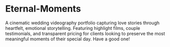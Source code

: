 # Eternal-Moments
A cinematic wedding videography portfolio capturing love stories through heartfelt, emotional storytelling. Featuring highlight films, couple testimonials, and transparent pricing for clients looking to preserve the most meaningful moments of their special day.
Have a good one!
